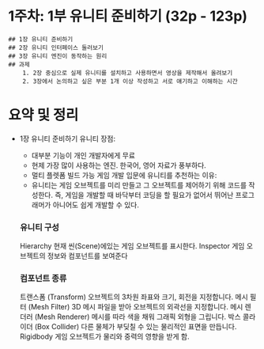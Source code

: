 # 1주차: 1부 유니티 준비하기 (32p - 123p)
    ## 1장 유니티 준비하기
    ## 2장 유니티 인터페이스 둘러보기
    ## 3장 유니티 엔진이 동작하는 원리
    ## 과제
        1. 2장 중심으로 실제 유니티를 설치하고 사용하면서 영상을 제작해서 올려보기
        2. 3장에서 논의하고 싶은 부분 1개 이상 작성하고 서로 얘기하고 이해하는 시간


# 요약 및 정리
- 1장 유니티 준비하기
	유니티 장점:
	- 대부분 기능이 개인 개발자에게 무료
	- 현제 가장 많이 사용하는 엔진. 한국어, 영어 자료가 풍부하다.
	- 멀티 플렛폼 빌드 가능
	게임 개발 입문에 유니티를 추천하는 이유:
	- 유니티는 게임 오브젝트를 미리 만들고 그 오브젝트를 제어하기 위해 코드를 작성한다. 즉, 게임을 개발할 때 바닥부터 코딩을 할 필요가 없어서 뛰어난 프로그래머가 아니어도 쉽게 개발할 수 있다.

	### 유니티 구성
	Hierarchy
	현재 씬(Scene)에있는 게임 오브젝트를 표시한다.
	Inspector
	게임 오브젝트의 정보와 컴포넌트를 보여준다

	### 컴포넌트 종류
	트랜스폼 (Transform)
	오브젝트의 3차원 좌표와 크기, 회전을 지정합니다.
    메시 필터 (Mesh Filter)
    3D 메시 파일을 받아 오브젝트의 외곽선을 지정합니다.
    메시 렌더러 (Mesh Renderer)
    메시를 따라 색을 채워 그래픽 외형을 그립니다.
    박스 콜라이더 (Box Collider)
    다른 물체가 부딪칠 수 있는 물리적인 표면을 만듭니다.
    Rigidbody
    게임 오브젝트가 물리와 중력의 영향을 받게 함.
